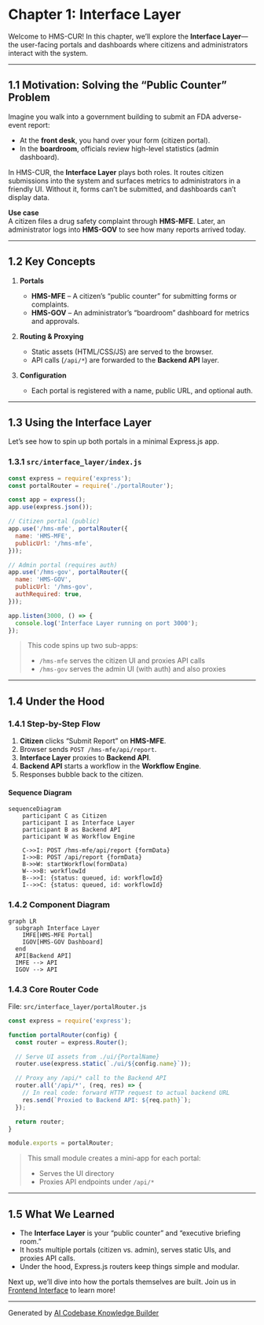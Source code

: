 # Chapter 1: Interface Layer

Welcome to HMS-CUR! In this chapter, we’ll explore the **Interface Layer**—the user-facing portals and dashboards where citizens and administrators interact with the system.

---

## 1.1 Motivation: Solving the “Public Counter” Problem

Imagine you walk into a government building to submit an FDA adverse-event report:

- At the **front desk**, you hand over your form (citizen portal).
- In the **boardroom**, officials review high-level statistics (admin dashboard).

In HMS-CUR, the **Interface Layer** plays both roles. It routes citizen submissions into the system and surfaces metrics to administrators in a friendly UI. Without it, forms can’t be submitted, and dashboards can’t display data.

**Use case**  
A citizen files a drug safety complaint through **HMS-MFE**. Later, an administrator logs into **HMS-GOV** to see how many reports arrived today.

---

## 1.2 Key Concepts

1. **Portals**  
   - **HMS-MFE** – A citizen’s “public counter” for submitting forms or complaints.  
   - **HMS-GOV** – An administrator’s “boardroom” dashboard for metrics and approvals.

2. **Routing & Proxying**  
   - Static assets (HTML/CSS/JS) are served to the browser.  
   - API calls (`/api/*`) are forwarded to the **Backend API** layer.

3. **Configuration**  
   - Each portal is registered with a name, public URL, and optional auth.

---

## 1.3 Using the Interface Layer

Let’s see how to spin up both portals in a minimal Express.js app.

### 1.3.1 `src/interface_layer/index.js`

```js
const express = require('express');
const portalRouter = require('./portalRouter');

const app = express();
app.use(express.json());

// Citizen portal (public)
app.use('/hms-mfe', portalRouter({
  name: 'HMS-MFE',
  publicUrl: '/hms-mfe',
}));

// Admin portal (requires auth)
app.use('/hms-gov', portalRouter({
  name: 'HMS-GOV',
  publicUrl: '/hms-gov',
  authRequired: true,
}));

app.listen(3000, () => {
  console.log('Interface Layer running on port 3000');
});
```

> This code spins up two sub-apps:
> - `/hms-mfe` serves the citizen UI and proxies API calls  
> - `/hms-gov` serves the admin UI (with auth) and also proxies

---

## 1.4 Under the Hood

### 1.4.1 Step-by-Step Flow

1. **Citizen** clicks “Submit Report” on **HMS-MFE**.  
2. Browser sends `POST /hms-mfe/api/report`.  
3. **Interface Layer** proxies to **Backend API**.  
4. **Backend API** starts a workflow in the **Workflow Engine**.  
5. Responses bubble back to the citizen.

#### Sequence Diagram

```mermaid
sequenceDiagram
    participant C as Citizen
    participant I as Interface Layer
    participant B as Backend API
    participant W as Workflow Engine

    C->>I: POST /hms-mfe/api/report {formData}
    I->>B: POST /api/report {formData}
    B->>W: startWorkflow(formData)
    W-->>B: workflowId
    B-->>I: {status: queued, id: workflowId}
    I-->>C: {status: queued, id: workflowId}
```

### 1.4.2 Component Diagram

```mermaid
graph LR
  subgraph Interface Layer
    IMFE[HMS-MFE Portal]
    IGOV[HMS-GOV Dashboard]
  end
  API[Backend API]  
  IMFE --> API
  IGOV --> API
```

### 1.4.3 Core Router Code

File: `src/interface_layer/portalRouter.js`

```js
const express = require('express');

function portalRouter(config) {
  const router = express.Router();

  // Serve UI assets from ./ui/{PortalName}
  router.use(express.static(`./ui/${config.name}`));

  // Proxy any /api/* call to the Backend API
  router.all('/api/*', (req, res) => {
    // In real code: forward HTTP request to actual backend URL
    res.send(`Proxied to Backend API: ${req.path}`);
  });

  return router;
}

module.exports = portalRouter;
```

> This small module creates a mini-app for each portal:
> - Serves the UI directory  
> - Proxies API endpoints under `/api/*`

---

## 1.5 What We Learned

- The **Interface Layer** is your “public counter” and “executive briefing room.”  
- It hosts multiple portals (citizen vs. admin), serves static UIs, and proxies API calls.  
- Under the hood, Express.js routers keep things simple and modular.

Next up, we’ll dive into how the portals themselves are built. Join us in [Frontend Interface](02_frontend_interface_.md) to learn more!

---

Generated by [AI Codebase Knowledge Builder](https://github.com/The-Pocket/Tutorial-Codebase-Knowledge)